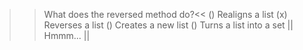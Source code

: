 >> What does the reversed method do?<<
() Realigns a list
(x) Reverses a list
() Creates a new list
() Turns a list into a set
|| Hmmm... ||
